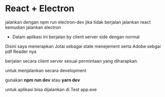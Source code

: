 # React + Electron

jalankan dengan npm run electron-dev
jika tidak berjalan jalankan react kemudian jalankan electron

- Dalam aplikasi ini berjalan by client server side dengan normal

Disini saya menerapkan Jotai sebagai state menejement serta Adobe sebgai pdf Reader nya

berjalan secara client server sesuai permintaan yang diharapkan.

untuk menjalankan secara development

gunakan <b>npm run dev</b> atau <b>yarn dev</b>

untuk aplikasi bisa dijalankan di Test app.exe



